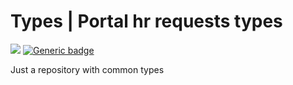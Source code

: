 <!-- # @iit/portal_hr-requests_types -->

# Types | Portal hr requests types

[![](https://img.shields.io/npm/v/@iit/portal_hr-requests_types.svg)](https://www.npmjs.com/package/@iit/portal_hr-requests_types) [![Generic badge](https://img.shields.io/badge/version-0.4.0-<COLOR>.svg)](https://github.com/wowxoxo/portal_hr-requests_types)

Just a repository with common types
